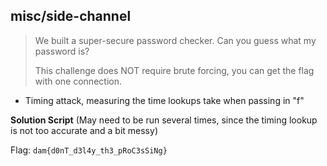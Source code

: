 ## misc/side-channel
>We built a super-secure password checker.
Can you guess what my password is?
>
>This challenge does NOT require brute forcing, you can get the flag with one connection.


* Timing attack, measuring the time lookups take when passing in "f"

**Solution Script**
(May need to be run several times, since the timing lookup is not too accurate and a bit messy)

Flag: `dam{d0nT_d3l4y_th3_pRoC3sSiNg}`